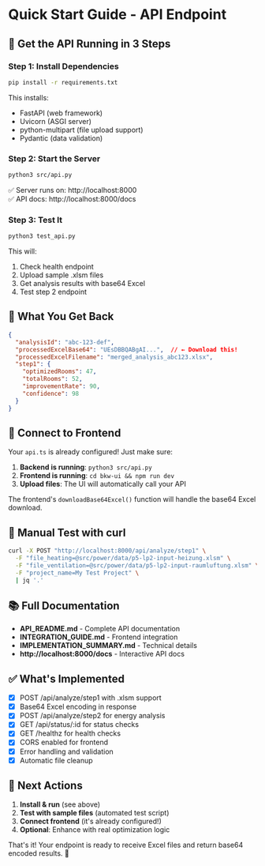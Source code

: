 # Quick Start Guide - API Endpoint

## 🚀 Get the API Running in 3 Steps

### Step 1: Install Dependencies
```bash
pip install -r requirements.txt
```

This installs:
- FastAPI (web framework)
- Uvicorn (ASGI server)
- python-multipart (file upload support)
- Pydantic (data validation)

### Step 2: Start the Server
```bash
python3 src/api.py
```

✅ Server runs on: http://localhost:8000  
✅ API docs: http://localhost:8000/docs

### Step 3: Test It
```bash
python3 test_api.py
```

This will:
1. Check health endpoint
2. Upload sample .xlsm files
3. Get analysis results with base64 Excel
4. Test step 2 endpoint

## 📝 What You Get Back

```json
{
  "analysisId": "abc-123-def",
  "processedExcelBase64": "UEsDBBQABgAI...",  // ← Download this!
  "processedExcelFilename": "merged_analysis_abc123.xlsx",
  "step1": {
    "optimizedRooms": 47,
    "totalRooms": 52,
    "improvementRate": 90,
    "confidence": 98
  }
}
```

## 🔗 Connect to Frontend

Your `api.ts` is already configured! Just make sure:

1. **Backend is running**: `python3 src/api.py`
2. **Frontend is running**: `cd bkw-ui && npm run dev`
3. **Upload files**: The UI will automatically call your API

The frontend's `downloadBase64Excel()` function will handle the base64 Excel download.

## 🧪 Manual Test with curl

```bash
curl -X POST "http://localhost:8000/api/analyze/step1" \
  -F "file_heating=@src/power/data/p5-lp2-input-heizung.xlsm" \
  -F "file_ventilation=@src/power/data/p5-lp2-input-raumluftung.xlsm" \
  -F "project_name=My Test Project" \
  | jq '.'
```

## 📚 Full Documentation

- **API_README.md** - Complete API documentation
- **INTEGRATION_GUIDE.md** - Frontend integration
- **IMPLEMENTATION_SUMMARY.md** - Technical details
- **http://localhost:8000/docs** - Interactive API docs

## ✅ What's Implemented

- [x] POST /api/analyze/step1 with .xlsm support
- [x] Base64 Excel encoding in response
- [x] POST /api/analyze/step2 for energy analysis
- [x] GET /api/status/:id for status checks
- [x] GET /healthz for health checks
- [x] CORS enabled for frontend
- [x] Error handling and validation
- [x] Automatic file cleanup

## 🎯 Next Actions

1. **Install & run** (see above)
2. **Test with sample files** (automated test script)
3. **Connect frontend** (it's already configured!)
4. **Optional**: Enhance with real optimization logic

That's it! Your endpoint is ready to receive Excel files and return base64 encoded results. 🎉
